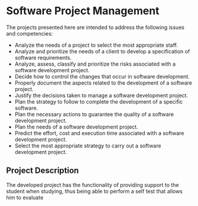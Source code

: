 # Software Project Management
The projects presented here are intended to address the following issues and competencies:
- Analyze the needs of a project to select the most appropriate staff.
- Analyze and prioritize the needs of a client to develop a specification of software requirements.
- Analyze, assess, classify and prioritize the risks associated with a software development project.
- Decide how to control the changes that occur in software development.
- Properly document the aspects related to the development of a software project.
- Justify the decisions taken to manage a software development project.
- Plan the strategy to follow to complete the development of a specific software.
- Plan the necessary actions to guarantee the quality of a software development project.
- Plan the needs of a software development project.
- Predict the effort, cost and execution time associated with a software development project.
- Select the most appropriate strategy to carry out a software development project.

## Project Description
The developed project has the functionality of providing support to the student when studying, thus being able to perform a self test that allows him to evaluate
